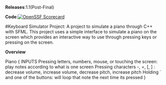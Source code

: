 **Releases**:1.1(Post-Final)

**Code**:[![OpenSSF Scorecard](https://api.scorecard.dev/projects/github.com/Varynx/KeyboardProject/badge)](https://scorecard.dev/viewer/?uri=github.com/Varynx/KeyboardProject)

#Keyboard Simulator Project: A project to simulate a piano through C++ with SFML. This project uses a simple interface to simulate a piano on the screen which provides an interactive way to use through pressing keys or pressing on the screen.

**Overview**

Piano
{
INPUTS
  Pressing letters, numbers, mouse, or touching the screen: play notes according to what is one screen
  Pressing characters -, =, [, ] : decrease volume, increase volume, decrease pitch, increase pitch
  Holding ` and one of the buttons: will loop that note the next time its pressed
}
